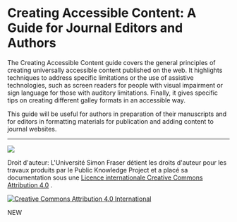 # Creating Accessible Content: A Guide for Journal Editors and Authors

The Creating Accessible Content guide covers the general principles of creating universally accessible content published on the web. It highlights techniques to address specific limitations or the use of assistive technologies, such as screen readers for people with visual impairment or sign language for those with auditory limitations. Finally, it gives specific tips on creating different galley formats in an accessible way.

This guide will be useful for authors in preparation of their manuscripts and for editors in formatting materials for publication and adding content to journal websites.

<hr />

![](https://img.webmd.com/dtmcms/live/webmd/consumer_assets/site_images/article_thumbnails/other/cat_relaxing_on_patio_other/1800x1200_cat_relaxing_on_patio_other.jpg)

Droit d'auteur: L'Université Simon Fraser détient les droits d'auteur pour les travaux produits par le Public Knowledge Project et a placé sa documentation sous une [Licence internationale Creative Commons Attribution 4.0](https://creativecommons.org/licenses/by/4.0/) .

[![](https://licensebuttons.net/l/by/4.0/88x31.png "Creative Commons Attribution 4.0 International")](https://creativecommons.org/licenses/by/4.0/)

NEW

